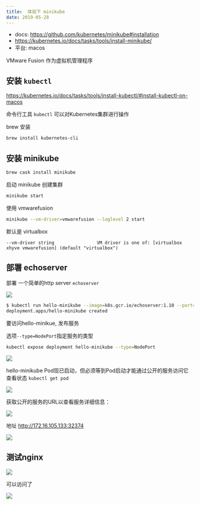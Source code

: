 ```yaml
---
title:  体验下 minikube 
date: 2019-05-28
---
```


* docs: https://github.com/kubernetes/minikube#installation 
* https://kubernetes.io/docs/tasks/tools/install-minikube/
* 平台: macos

VMware Fusion 作为虚拟机管理程序


## 安装 `kubectl`
https://kubernetes.io/docs/tasks/tools/install-kubectl/#install-kubectl-on-macos

命令行工具 `kubectl` 可以对Kubernetes集群进行操作

brew 安装

```bash
brew install kubernetes-cli
```

## 安装 minikube

```bash
brew cask install minikube
```

启动 minikube 创建集群

```bash
minikube start
```

使用 vmwarefusion 

```bash
minikube --vm-driver=vmwarefusion --loglevel 2 start
```

默认是 virtualbox

```
--vm-driver string                VM driver is one of: [virtualbox xhyve vmwarefusion] (default "virtualbox")
```


## 部署 echoserver 

部署 一个简单的http server `echoserver` 

![](https://data-1252438752.cos.ap-beijing.myqcloud.com/2019/05/30/15591583695942.jpg)

```bash
$ kubectl run hello-minikube --image=k8s.gcr.io/echoserver:1.10 --port=8080
deployment.apps/hello-minikube created
```

要访问hello-minikue, 发布服务

选项`--type=NodePort`指定服务的类型

```bash
kubectl expose deployment hello-minikube --type=NodePort
```

![](https://data-1252438752.cos.ap-beijing.myqcloud.com/2019/05/30/15591583561654.jpg)

hello-minikube Pod现已启动，但必须等到Pod启动才能通过公开的服务访问它
查看状态 `kubectl get pod`

![](https://data-1252438752.cos.ap-beijing.myqcloud.com/2019/05/30/15591585372597.jpg)

获取公开的服务的URL以查看服务详细信息：

![](https://data-1252438752.cos.ap-beijing.myqcloud.com/2019/05/30/15591603987233.jpg)

地址 http://172.16.105.133:32374

![](https://data-1252438752.cos.ap-beijing.myqcloud.com/2019/05/30/15591586399602.jpg)


## 测试nginx

![](https://data-1252438752.cos.ap-beijing.myqcloud.com/2019/05/30/15591602934977.jpg)

 可以访问了
 
![](https://data-1252438752.cos.ap-beijing.myqcloud.com/2019/05/30/15591602279657.jpg)



